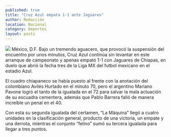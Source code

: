 ```yaml
---
published: true
title: "Cruz Azul empata 1-1 ante Jaguares"
author: Redacción
location: Nacional
category: Deportes
layout: posts
---
```


![](http://i.imgur.com/igfLaSKm.jpg)
México, D.F. Bajo un tremendo aguacero, que provocó la suspensión del encuentro por unos minutos, Cruz Azul continúa sin levantar en este arranque de campeonato y apenas empató 1-1 con Jaguares de Chiapas, en duelo que abrió la fecha tres de la Liga MX del futbol mexicano en el estadio Azul.

El cuadro chiapaneco se había puesto al frente con la anotación del colombiano Avilés Hurtado en el minuto 70, pero el argentino Mariano Pavone logró el tanto de la igualada en el 72 para salvar la mala actuación de su escuadra cementera, además que Pablo Barrera falló de manera increíble un penal en el 40.

Con esta su segunda igualada del certamen, “La Máquina” llegó a cuatro unidades en la clasificación general, producto de una victoria, un empate y una derrota, mientras el conjunto “felino” sumó su tercera igualada para llegar a tres puntos.
